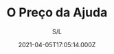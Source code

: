 ---
id: 'adfeaeb7-f543-4dab-9d11-c4b2a05e60cc'
type: 'movie' # Filme, Série, Anime
title: "O Preço da Ajuda"
synopsis: ["Em O Preço da Ajuda, Karen (Michelle Borth) é uma mulher que nunca planejou ser uma heroína. Viúva recente, ela ocupa seu tempo com o emprego e cuidando de seu filho Max. Um dia, Karen salva a vida de Jeremy (Mark Rendall) durante um assalto a uma drogaria. Rapidamente, ela descobre que o rapaz, encantado com ela, pretende retribuir o favor a qualquer custo. À medida que os esforços de Jeremy se tornam mais extremos, Karen começa a se perguntar até onde ele irá com a sua fixação.",
]
originalTitle: "No Good Deed"
date: '2021-04-05T17:05:14.000Z'
update: '2021-04-05T17:05:14.000Z'
releaseDate: '2020-03-13T03:00:00.000Z'
imdb:
  rating: '5.4' # 8.5
  id: '' # tt0470752
duration: '1h 30 Min'
trailer:
  urls: [
    'cAFIIoTzRPE',
  ]
tags: ['1080p']
genre: ['Suspense'] #
quality: 'WEB-DL' # BluRay, WEB-DL, HDTV, WEB-DL4K, WEB-DLe
format: 'Mkv' # MKV, MP4, TS
audio: 'Português, Inglês' # Dublado, Legendado, Dual Audio, Dub & Leg
subtitle: 'S/L' # Português, inglês,
size: '3.58 GB' # 4.8 GB
audioQuality: 10
videoQuality: 10
directors: []
#  - name: 'Lana Wachowski'
#    image: ''
#  - name: 'Lilly Wachowski'
#    image: ''
cast: []
#  - name: 'Keanu Reeves'
#    image: ''
#    characterName: 'Neo'
writers: []
#  - name: ''
#    image: ''
maturityRating:
  age: '' # L , 10, 12, 14, 16, 18
  topics: [''] # Violence, Illegal drugs, Inappropriate Language, Legal Drugs, Sexual Content, Extreme Violence
###########################################
download:
  
  - url: 'magnet:?xt=urn:btih:0dd96b2cdbefb031050b8ae0517e9c84ff788ce2&dn=O%20Preco.da.Ajuda.2020.1080p.WEB-DL.DD5.1.H264.DUAL-TDF&tr=udp%3a%2f%2ftracker.opentrackr.org%3a1337%2fannounce&tr=udp%3a%2f%2ftracker.openbittorrent.com%3a80%2fannounce&tr=udp%3a%2f%2ftracker.trackerfix.com%3a80%2fannounce&tr=udp%3a%2f%2ftracker.coppersurfer.tk%3a6969%2fannounce&tr=udp%3a%2f%2ftracker.leechers-paradise.org%3a6969%2fannounce&tr=udp%3a%2f%2feddie4.nl%3a6969%2fannounce&tr=udp%3a%2f%2fp4p.arenabg.com%3a1337%2fannounce&tr=udp%3a%2f%2fexplodie.org%3a6969%2fannounce&tr=udp%3a%2f%2fzer0day.ch%3a1337%2fannounce'
    resolution: '1080p' # 720p, 1080p, 4K,
    audio: 'Dual Áudio' # Dublado, Legendado, Dual Audio
    size: '' # 4.8 GB
    quality: '' # BluRay, WEB-DL
    format: '' # MKV
images:
  cover: '/assets/movies/o-preco-da-ajuda.jpg'
  background: '/assets/movies/'
---